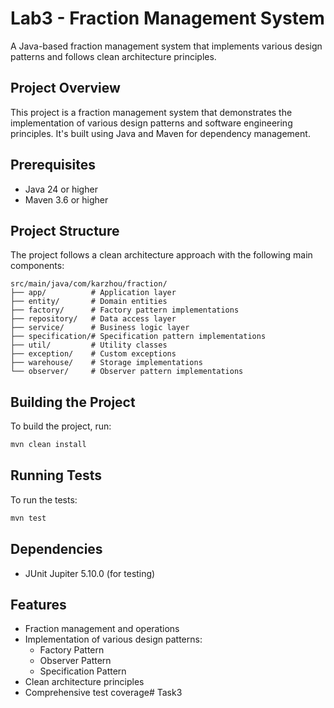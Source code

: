 # Lab3 - Fraction Management System

A Java-based fraction management system that implements various design patterns and follows clean architecture principles.

## Project Overview

This project is a fraction management system that demonstrates the implementation of various design patterns and software engineering principles. It's built using Java and Maven for dependency management.

## Prerequisites

- Java 24 or higher
- Maven 3.6 or higher

## Project Structure

The project follows a clean architecture approach with the following main components:

```
src/main/java/com/karzhou/fraction/
├── app/          # Application layer
├── entity/       # Domain entities
├── factory/      # Factory pattern implementations
├── repository/   # Data access layer
├── service/      # Business logic layer
├── specification/# Specification pattern implementations
├── util/         # Utility classes
├── exception/    # Custom exceptions
├── warehouse/    # Storage implementations
└── observer/     # Observer pattern implementations
```

## Building the Project

To build the project, run:

```bash
mvn clean install
```

## Running Tests

To run the tests:

```bash
mvn test
```

## Dependencies

- JUnit Jupiter 5.10.0 (for testing)

## Features

- Fraction management and operations
- Implementation of various design patterns:
  - Factory Pattern
  - Observer Pattern
  - Specification Pattern
- Clean architecture principles
- Comprehensive test coverage# Task3
